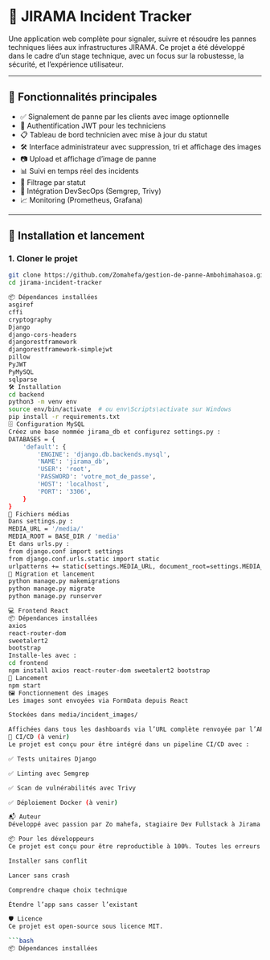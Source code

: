 # 🔧 JIRAMA Incident Tracker

Une application web complète pour signaler, suivre et résoudre les pannes techniques liées aux infrastructures JIRAMA. Ce projet a été développé dans le cadre d’un stage technique, avec un focus sur la robustesse, la sécurité, et l’expérience utilisateur.

---

## 🧠 Fonctionnalités principales

- ✅ Signalement de panne par les clients avec image optionnelle
- 🔐 Authentification JWT pour les techniciens
- 📋 Tableau de bord technicien avec mise à jour du statut
- 🛠️ Interface administrateur avec suppression, tri et affichage des images
- 📷 Upload et affichage d’image de panne
- 📊 Suivi en temps réel des incidents
- 🔎 Filtrage par statut
- 🧪 Intégration DevSecOps (Semgrep, Trivy)
- 📈 Monitoring (Prometheus, Grafana)

---

## 🚀 Installation et lancement

### 1. Cloner le projet
```bash
git clone https://github.com/Zomahefa/gestion-de-panne-Ambohimahasoa.git
cd jirama-incident-tracker

📦 Dépendances installées
asgiref
cffi
cryptography
Django
django-cors-headers
djangorestframework
djangorestframework-simplejwt
pillow
PyJWT
PyMySQL
sqlparse
🛠️ Installation
cd backend
python3 -m venv env
source env/bin/activate  # ou env\Scripts\activate sur Windows
pip install -r requirements.txt
🗄️ Configuration MySQL
Créez une base nommée jirama_db et configurez settings.py :
DATABASES = {
    'default': {
        'ENGINE': 'django.db.backends.mysql',
        'NAME': 'jirama_db',
        'USER': 'root',
        'PASSWORD': 'votre_mot_de_passe',
        'HOST': 'localhost',
        'PORT': '3306',
    }
}
📂 Fichiers médias
Dans settings.py :
MEDIA_URL = '/media/'
MEDIA_ROOT = BASE_DIR / 'media'
Et dans urls.py :
from django.conf import settings
from django.conf.urls.static import static
urlpatterns += static(settings.MEDIA_URL, document_root=settings.MEDIA_ROOT)
🔧 Migration et lancement
python manage.py makemigrations
python manage.py migrate
python manage.py runserver

💻 Frontend React
📦 Dépendances installées
axios
react-router-dom
sweetalert2
bootstrap
Installe-les avec :
cd frontend
npm install axios react-router-dom sweetalert2 bootstrap
🚀 Lancement
npm start
🖼️ Fonctionnement des images
Les images sont envoyées via FormData depuis React

Stockées dans media/incident_images/

Affichées dans tous les dashboards via l’URL complète renvoyée par l’API
🧪 CI/CD (à venir)
Le projet est conçu pour être intégré dans un pipeline CI/CD avec :

✅ Tests unitaires Django

✅ Linting avec Semgrep

✅ Scan de vulnérabilités avec Trivy

✅ Déploiement Docker (à venir)

📬 Auteur
Développé avec passion par Zo mahefa, stagiaire Dev Fullstack à Jirama Madagascar 🇲🇬(2025) Ce projet est le fruit d’un apprentissage rigoureux, d’une volonté de transparence et d’une obsession pour la robustesse.

📦 Pour les développeurs
Ce projet est conçu pour être reproductible à 100%. Toutes les erreurs rencontrées ont été documentées et corrigées pour que vous puissiez :

Installer sans conflit

Lancer sans crash

Comprendre chaque choix technique

Étendre l’app sans casser l’existant

🛡️ Licence
Ce projet est open-source sous licence MIT.

```bash
📦 Dépendances installées
